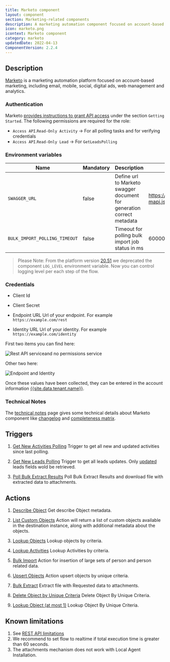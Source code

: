 ```yaml
---
title: Marketo component
layout: component
section: Marketing-related components
description: A marketing automation component focused on account-based marketing.
icon: marketo.png
icontext: Marketo component
category: marketo
updatedDate: 2022-04-13
ComponentVersion: 2.2.4
---
```


## Description

[Marketo](https://www.marketo.com/) is a marketing automation platform focused
on account-based marketing, including email, mobile, social, digital ads, web
management and analytics.

### Authentication

Marketo [provides instructions to grant API access](http://developers.marketo.com/rest-api/) under the section `Getting Started`.  The following permissions are required for the role:

 * `Access API`.`Read-Only Activity` -> For all polling tasks and for verifying
 credentials
 * `Access API`.`Read-Only Lead` -> For `GetLeadsPolling`

### Environment variables

| Name|Mandatory|Description|Values|
|----|---------|-----------|------|
| `SWAGGER_URL`| false | Define url to Marketo swagger document for generation correct metadata  | https://developers.marketo.com/swagger/swagger-mapi.json |
| `BULK_IMPORT_POLLING_TIMEOUT`| false | Timeout for polling bulk import job status in ms | 60000 |

> Please Note: From the platform version [20.51](/releases/2020-12-17) we deprecated the
> component `LOG_LEVEL` environment variable. Now you can control logging level per each step of the flow.

###  Credentials

 * Client Id

 * Client Secret

 * Endpoint URL
   Url of your endpoint. For example `https://example.com/rest`

 * Identity URL
   Url of your identity. For example `https://example.com/identity`

First two items you can find here:

![Rest API serviceand no permissions service](img/rest-API-service-and-no-permissions-service.png)

Other two here:

![Endpoint and Identity](img/endpoint-and-identity.png)

Once these values have been collected, they can be entered in the account information [{{site.data.tenant.name}}](http://www.{{site.data.tenant.name}}).

### Technical Notes

The [technical notes](technical-notes) page gives some technical details about Marketo component like [changelog](/components/marketo/technical-notes#changelog) and [completeness matrix](/components/marketo/technical-notes#completeness-matrix).

## Triggers

  1. [Get New Activities Polling](/components/marketo/triggers#get-new-activities-polling)
  Trigger to get all new and updated activities since last polling.

  2. [Get New Leads Polling](/components/marketo/triggers#get-new-leads-polling)
  Trigger to get all leads updates. Only [updated](https://developers.marketo.com/rest-api/lead-database/activities/#data_value_changes) leads fields wold be retrieved.

  3. [Poll Bulk Extract Results](/components/marketo/triggers#poll-bulk-extract-results)
  Poll Bulk Extract Results and download file with extracted data to attachments.


## Actions

 1. [Describe Object](/components/marketo/actions#describe-object)
 Get describe Object metadata.

 2. [List Custom Objects](/components/marketo/actions#list-custom-objects)
 Action will return a list of custom objects available in the destination instance, along with additional metadata about the objects.

 3. [Lookup Objects](/components/marketo/actions#lookup-objects)
 Lookup objects by criteria.

 4. [Lookup Activities](/components/marketo/actions#lookup-activities)
 Lookup Activities by criteria.

 5. [Bulk Import](/components/marketo/actions#bulk-import)
 Action for insertion of large sets of person and person related data.

 6. [Upsert Objects](/components/marketo/actions#upsert-objects)
 Action upsert objects by unique criteria.

 7. [Bulk Extract](/components/marketo/actions#bulk-extract)
 Extract file with Requested data to attachments.

 8. [Delete Object by Unique Criteria](/components/marketo/actions#delete-object-by-unique-criteria)
 Delete Object By Unique Criteria.

 9. [Lookup Object (at most 1)](/components/marketo/actions#lookup-object-at-most-1)
 Lookup Object By Unique Criteria.

## Known limitations

1. See [REST API limitations](https://developers.marketo.com/rest-api/marketo-integration-best-practices/)
2. We recommend to set flow to realtime if total execution time is greater than 60 seconds.
3. The attachments mechanism does not work with Local Agent Installation.
